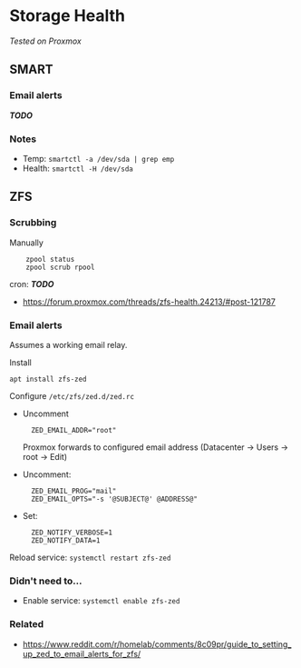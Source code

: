 # Storage Health
_Tested on Proxmox_

## SMART
### Email alerts
***TODO***

### Notes
* Temp: `smartctl -a /dev/sda | grep emp`
* Health: `smartctl -H /dev/sda`


## ZFS
### Scrubbing
Manually

        zpool status
        zpool scrub rpool

cron: ***TODO***
* https://forum.proxmox.com/threads/zfs-health.24213/#post-121787

### Email alerts
Assumes a working email relay.

Install

    apt install zfs-zed

Configure `/etc/zfs/zed.d/zed.rc`

* Uncomment 

        ZED_EMAIL_ADDR="root"    

    Proxmox forwards to configured email address (Datacenter &rarr; Users &rarr; root &rarr; Edit)
* Uncomment:

        ZED_EMAIL_PROG="mail"
        ZED_EMAIL_OPTS="-s '@SUBJECT@' @ADDRESS@"

* Set:

        ZED_NOTIFY_VERBOSE=1 
        ZED_NOTIFY_DATA=1

Reload service: `systemctl restart zfs-zed`

### Didn't need to...
* Enable service: `systemctl enable zfs-zed`

### Related
* https://www.reddit.com/r/homelab/comments/8c09pr/guide_to_setting_up_zed_to_email_alerts_for_zfs/